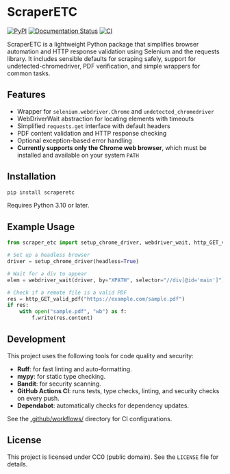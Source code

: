 # ScraperETC

[![PyPI](https://img.shields.io/pypi/v/scraperetc.svg)](https://pypi.org/project/scraperetc/)
[![Documentation Status](https://readthedocs.org/projects/scraperetc/badge/?version=latest)](https://scraperetc.readthedocs.io/en/latest/)
[![CI](https://github.com/carret1268/ScraperETC/actions/workflows/ci.yml/badge.svg)](https://github.com/carret1268/ScraperETC/actions/workflows/ci.yml)

ScraperETC is a lightweight Python package that simplifies browser automation and HTTP response validation using Selenium and the requests library. It includes sensible defaults for scraping safely, support for undetected-chromedriver, PDF verification, and simple wrappers for common tasks.

## Features

- Wrapper for `selenium.webdriver.Chrome` and `undetected_chromedriver`
- WebDriverWait abstraction for locating elements with timeouts
- Simplified `requests.get` interface with default headers
- PDF content validation and HTTP response checking
- Optional exception-based error handling
- **Currently supports only the Chrome web browser**, which must be installed and available on your system `PATH`

## Installation

```bash
pip install scraperetc
```

Requires Python 3.10 or later.

## Example Usage

```python
from scraper_etc import setup_chrome_driver, webdriver_wait, http_GET_valid_pdf

# Set up a headless browser
driver = setup_chrome_driver(headless=True)

# Wait for a div to appear
elem = webdriver_wait(driver, by="XPATH", selector="//div[@id='main']")

# Check if a remote file is a valid PDF
res = http_GET_valid_pdf("https://example.com/sample.pdf")
if res:
    with open("sample.pdf", "wb") as f:
        f.write(res.content)
```

## Development

This project uses the following tools for code quality and security:

- **Ruff**: for fast linting and auto-formatting.
- **mypy**: for static type checking.
- **Bandit**: for security scanning.
- **GitHub Actions CI**: runs tests, type checks, linting, and security checks on every push.
- **Dependabot**: automatically checks for dependency updates.

See the [.github/workflows/](https://github.com/carret1268/ScraperETC/tree/main/.github/workflows) directory for CI configurations.

## License

This project is licensed under CC0 (public domain). See the `LICENSE` file for details.
